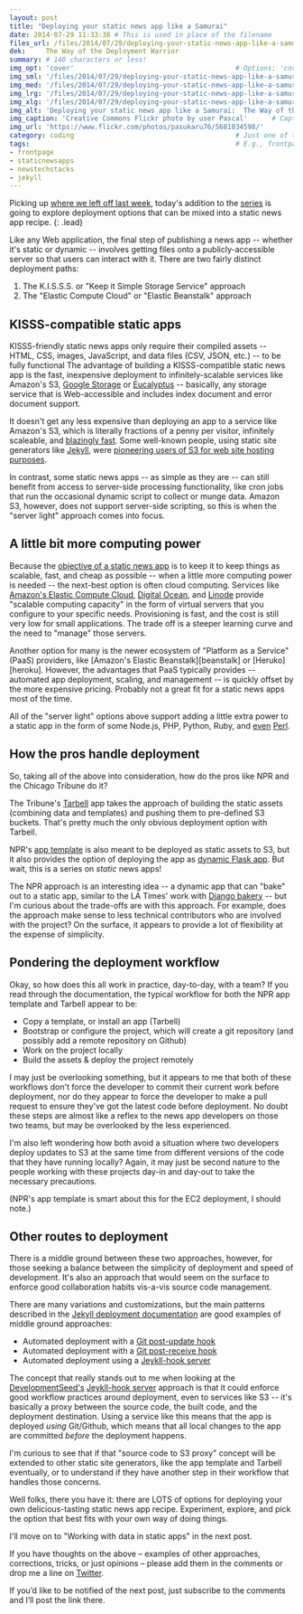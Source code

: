 ```yaml
---
layout: post
title: "Deploying your static news app like a Samurai"
date: 2014-07-29 11:33:38 # This is used in place of the filename
files_url: /files/2014/07/29/deploying-your-static-news-app-like-a-samurai/
dek:     The Way of the Deployment Warrior 
summary: # 140 characters or less!
img_opt: 'cover'                                        # Options: 'cover' or 'inlne' or 'none'
img_sml: '/files/2014/07/29/deploying-your-static-news-app-like-a-samurai/samurai_sml.jpg'                          # Default on cover or inline
img_med: '/files/2014/07/29/deploying-your-static-news-app-like-a-samurai/samurai_med.jpg'                          # 640x512px cover, inline
img_lrg: '/files/2014/07/29/deploying-your-static-news-app-like-a-samurai/samurai_lrg.jpg'                          # 800x640px cover, inline
img_xlg: '/files/2014/07/29/deploying-your-static-news-app-like-a-samurai/samurai_xlg.jpg'                         # 1200x960px cover only
img_alt: 'Deploying your static news app like a Samurai:  The Way of the Deployment Warrior. Creative Commons Flickr photo by user Pascal'    # Alt for inline
img_caption: 'Creative Commons Flickr photo by user Pascal'      # Caption for either
img_url: 'https://www.flickr.com/photos/pasukaru76/5681034598/'                                             # URL to original image
category: coding                                        # Just one of the 4xCs
tags:                                                   # E.g., frontpage
- frontpage
- staticnewsapps
- newstechstacks
- jekyll
---
```


Picking up [where we left off last week][localdevelopment], today's addition to the [series][staticappseries] is going to explore deployment options that can be mixed into a static news app recipe. 
{: .lead}

Like any Web application, the final step of publishing a news app -- whether it's static or dynamic -- involves getting files onto a publicly-accessible server so that users can interact with it. There are two fairly distinct deployment paths:  

1. The K.I.S.S.S. or "Keep it Simple Storage Service" approach
1. The "Elastic Compute Cloud" or "Elastic Beanstalk" approach

## KISSS-compatible static apps
KISSS-friendly static news apps only require their compiled assets -- HTML, CSS, images, JavaScript, and data files (CSV, JSON, etc.) -- to be fully functional  The advantage of building a KISSS-compatible static news app is the fast, inexpensive deployment to infinitely-scalable services like Amazon's S3, [Google Storage](https://developers.google.com/storage/) or [Eucalyptus](https://www.eucalyptus.com/) -- basically, any storage service that is Web-accessible and includes index document and error document support.

 It doesn't get any less expensive than deploying an app to a service like Amazon's S3, which is literally fractions of a penny per visitor, infinitely scaleable, and [blazingly fast](http://blog.dmpatierno.com/post/3359880951/s3-hosting-vs-ec2-micro). Some well-known people, using static site generators like [Jekyll][jekyllrb], were [pioneering users of S3 for web site hosting purposes](http://www.allthingsdistributed.com/2011/08/Jekyll-amazon-s3.html).

In contrast, some static news apps -- as simple as they are -- can still benefit from access to server-side processing functionality, like cron jobs that run the occasional dynamic script to collect or munge data. Amazon S3, however, does not support server-side scripting, so this is when the "server light" approach comes into focus. 

## A little bit more computing power
Because the [objective of a static news app](http://phillipadsmith.com/2014/07/recipes-for-delicious-tasting-static-news-apps.html) is to keep it to keep things as scalable, fast, and cheap as possible -- when a little more computing power is needed -- the next-best option is often cloud computing.  Services like [Amazon's Elastic Compute Cloud][ec2], [Digital Ocean][digitalocean], and [Linode][linode] provide "scalable computing capacity" in the form of virtual servers that you configure to your specific needs. Provisioning is fast, and the cost is still very low for small applications. The trade off is a steeper learning curve and the need to "manage" those servers.

Another option for many is the newer ecosystem of "Platform as a Service" (PaaS) providers, like [Amazon's Elastic Beanstalk][beanstalk] or [Heruko][heroku]. However, the advantages that PaaS typically provides -- automated app deployment, scaling, and management -- is quickly offset by the more expensive pricing. Probably not a great fit for a static news apps most of the time.

All of the "server light" options above support adding a little extra power to a static app in the form of some Node.js, PHP, Python, Ruby, and [even](https://github.com/judofyr/perloku) [Perl](https://github.com/masakyst/aws-perloneb_simple).

## How the pros handle deployment
So, taking all of the above into consideration, how do the pros like NPR and the Chicago Tribune do it? 

The Tribune's [Tarbell][tarbell] app takes the approach of building the static assets (combining data and templates) and pushing them to pre-defined S3 buckets. That's pretty much the only obvious deployment option with Tarbell. 

NPR's [app template][nprtemplate] is also meant to be deployed as static assets to S3, but it also provides the option of deploying the app as [dynamic Flask app](https://github.com/nprapps/app-template/blob/94181834dbf8bf3f4a4d955d899de787740d353d/PROJECT_README.md#deploy-to-ec2).  But wait, this is a series on _static_ news apps! 

The NPR approach is an interesting idea -- a dynamic app that can "bake" out to a static app, similar to the LA Times' work with [Django bakery](http://datadesk.latimes.com/posts/2012/03/introducing-django-bakery/) -- but I'm curious about the trade-offs are with this approach.  For example, does the approach make sense to less technical contributors who are involved with the project? On the surface, it appears to provide a lot of flexibility at the expense of simplicity. 

## Pondering the deployment workflow
Okay, so how does this all work in practice, day-to-day, with a team? If you read through the documentation, the typical workflow for both the NPR app template and Tarbell appear to be:

* Copy a template, or install an app (Tarbell)
* Bootstrap or configure the project, which will create a git repository (and possibly add a remote repository on Github)
* Work on the project locally
* Build the assets & deploy the project remotely

I may just be overlooking something, but it appears to me that both of these workflows don't force the developer to commit their current work before deployment, nor do they appear to force the developer to make a pull request to ensure they've got the latest code before deployment. No doubt these steps are almost like a reflex to the news app developers on those two teams, but may be overlooked by the less experienced.

I'm also left wondering how both avoid a situation where two developers deploy updates to S3 at the same time from different versions of the code that they have running locally? Again, it may just be second nature to the people working with these projects day-in and day-out to take the necessary precautions. 

(NPR's app template is smart about this for the EC2 deployment, I should note.)

## Other routes to deployment

There is a middle ground between these two approaches, however, for those seeking a balance between the simplicity of deployment and speed of development. It's also an approach that would seem on the surface to enforce good collaboration habits vis-a-vis source code management.

There are many variations and customizations, but the main patterns described in the [Jekyll deployment documentation](http://jekyllrb.com/docs/deployment-methods/) are good examples of middle ground approaches:

* Automated deployment with a [Git post-update hook](http://jekyllrb.com/docs/deployment-methods/#git-post-update-hook)
* Automated deployment with a [Git post-receive hook](http://jekyllrb.com/docs/deployment-methods/#git-post-receive-hook)
* Automated deployment using a [Jeykll-hook server](http://jekyllrb.com/docs/deployment-methods/#jekyll-hook)

The concept that really stands out to me when looking at the [DevelopmentSeed's](http://developmentseed.org/) [Jeykll-hook server](http://jekyllrb.com/docs/deployment-methods/#jekyll-hook) approach is that it could enforce good workflow practices around deployment, even to services like S3 -- it's basically a proxy between the source code, the built code, and the deployment destination. Using a service like this means that the app is deployed _using_ Git/Github, which means that all local changes to the app are committed _before_ the deployment happens.

I'm curious to see that if that "source code to S3 proxy" concept will be extended to other static site generators, like the app template and Tarbell eventually, or to understand if they have another step in their workflow that handles those concerns.

Well folks, there you have it: there are LOTS of options for deploying your own delicious-tasting static news app recipe. Experiment, explore, and pick the option that best fits with your own way of doing things. 

I'll move on to "Working with data in static apps" in the next post. 

If you have thoughts on the above – examples of other approaches, corrections, tricks, or just opinions – please add them in the comments or drop me a line on [Twitter][twitter].

If you’d like to be notified of the next post, just subscribe to the comments and I’ll post the link there.

[staticappseries]: http://phillipadsmith.com/2014/07/recipes-for-delicious-tasting-static-news-apps.html
[ec2]: http://docs.aws.amazon.com/AWSEC2/latest/UserGuide/concepts.html
[digitalocean]: https://www.digitalocean.com/
[linode]: https://www.linode.com/
[nprtemplate]: https://github.com/nprapps/app-template/
[nprtemplatedocs]: https://github.com/nprapps/app-template/blob/94181834dbf8bf3f4a4d955d899de787740d353d/PROJECT_README.md#whats-in-here
[localdevelopment]: http://phillipadsmith.com/2014/07/the-tao-of-static-news-app-development.html

[tarbell]:  https://github.com/newsapps/flask-tarbell/
[tarbelldocs]: https://github.com/newsapps/flask-tarbell/blob/0.9-beta6/tarbell/docs/build.rst#anatomy-of-a-project-directory
[jekyllrb]: http://jekyllrb.com/

[nprvisuals]: http://blog.apps.npr.org/
[chinewsapps]:  http://blog.apps.chicagotribune.com/

[id]: http://example.com/  "Optional Title Here"
[twitter]: http://twitter.com/phillipadsmith "Phillip Smith on Twitter"
[srccon]: http://srccon.org/ "SRCCON is a conference for developers, interactive designers, and other people who love to code in and near newsrooms."
[staticsitegenerators]: http://staticsitegenerators.net/ "A comprehensive list of static site generation tools"